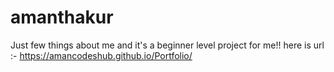 # amanthakur
Just few things about me and it's a beginner level project for me!!
here is url :- https://amancodeshub.github.io/Portfolio/
